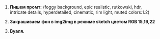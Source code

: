 1) **Пишем промт:**
(foggy background, epic realistic, rutkowski, hdr, intricate details, hyperdetailed, cinematic, rim light, muted colors:1.2)

2) **Закрашиваем фон в img2img в режиме sketch цветом RGB 15,19,22**

3) **Вуаля.**